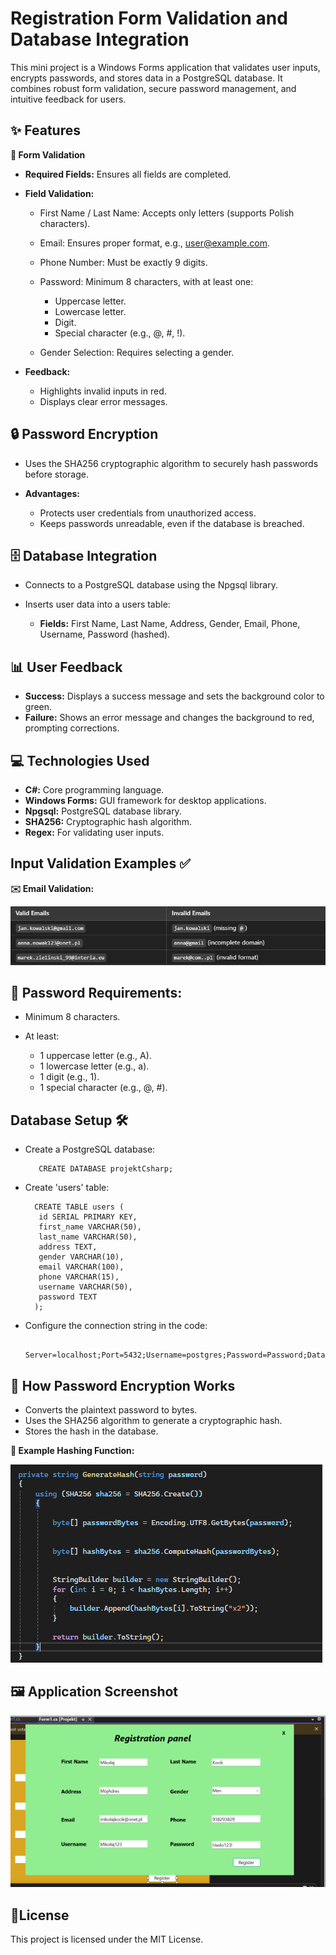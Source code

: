 #  Registration Form Validation and Database Integration 

This mini project is a Windows Forms application that validates user inputs, encrypts passwords, and stores data in a PostgreSQL database. It combines robust form validation, secure password management, and intuitive feedback for users.

## ✨ Features
**📝 Form Validation**

- **Required Fields:**  Ensures all fields are completed.

- **Field Validation:**

  - First Name / Last Name: Accepts only letters (supports Polish characters). 
  - Email: Ensures proper format, e.g., user@example.com.
  - Phone Number: Must be exactly 9 digits.
  - Password: Minimum 8 characters, with at least one:
  
    - Uppercase letter.
    - Lowercase letter.
    - Digit.
    - Special character (e.g., @, #, !).
     
  - Gender Selection: Requires selecting a gender.

- **Feedback:**

  - Highlights invalid inputs in red.  
  - Displays clear error messages.
 
## 🔒 Password Encryption

- Uses the SHA256 cryptographic algorithm to securely hash passwords before storage.

- **Advantages:**
  
  - Protects user credentials from unauthorized access.
  - Keeps passwords unreadable, even if the database is breached.
 
## 🗄️ Database Integration

- Connects to a PostgreSQL database using the Npgsql library.
- Inserts user data into a users table:
  
    - **Fields:** First Name, Last Name, Address, Gender, Email, Phone, Username, Password (hashed).
 
## 📊 User Feedback

- **Success:** Displays a success message and sets the background color to green.
- **Failure:** Shows an error message and changes the background to red, prompting corrections.

## 💻 Technologies Used 

- **C#:** Core programming language.
- **Windows Forms:** GUI framework for desktop applications.
- **Npgsql:** PostgreSQL database library.
- **SHA256:** Cryptographic hash algorithm.
- **Regex:** For validating user inputs. 
 
## Input Validation Examples ✅

**✉️ Email Validation:**

![Walidacja](png/email.PNG)

## 🔑 Password Requirements:

- Minimum 8 characters.
- At least:
  
  - 1 uppercase letter (e.g., A).
  - 1 lowercase letter (e.g., a).
  - 1 digit (e.g., 1).
  - 1 special character (e.g., @, #).
 
## Database Setup 🛠️    

-  Create a PostgreSQL database:

          CREATE DATABASE projektCsharp;

-  Create 'users' table:

         CREATE TABLE users (
          id SERIAL PRIMARY KEY,
          first_name VARCHAR(50),
          last_name VARCHAR(50),
          address TEXT,
          gender VARCHAR(10),
          email VARCHAR(100),
          phone VARCHAR(15),
          username VARCHAR(50),
          password TEXT
         );
- Configure the connection string in the code:

       Server=localhost;Port=5432;Username=postgres;Password=Password;Database=ProjektCsharp

## 🔐 How Password Encryption Works 

- Converts the plaintext password to bytes.
- Uses the SHA256 algorithm to generate a cryptographic hash.
- Stores the hash in the database.
  
**🔑 Example Hashing Function:**

![Hash](png/sha256.PNG)


## 🖼️ Application Screenshot 

![Panel](png/panel_rejestracja.PNG)

## 📜License 

This project is licensed under the MIT License.

